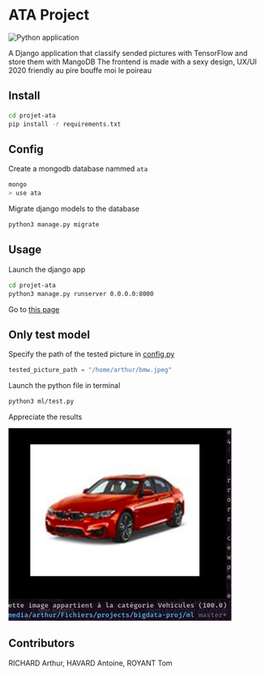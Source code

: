 # ATA Project

![Python application](https://github.com/arthuRHD/projet-ata/workflows/Python%20application/badge.svg)

A Django application that classify sended pictures with TensorFlow and store them with MangoDB
The frontend is made with a sexy design, UX/UI 2020 friendly au pire bouffe moi le poireau

## Install

```sh
cd projet-ata
pip install -r requirements.txt
```

## Config

Create a mongodb database nammed `ata`

```sh
mongo
> use ata
```

Migrate django models to the database

```sh
python3 manage.py migrate
```

## Usage

Launch the django app

```sh
cd projet-ata
python3 manage.py runserver 0.0.0.0:8000
```

Go to [this page](http://localhost:8000/upload)

## Only test model

Specify the path of the tested picture in [config.py](frontend/ml/lib/config.py)

```py
tested_picture_path = "/home/arthur/bmw.jpeg"
```

Launch the python file in terminal

```sh
python3 ml/test.py
```

Appreciate the results

![demo_img](templates/demo_img.png)

## Contributors

RICHARD Arthur, HAVARD Antoine, ROYANT Tom
